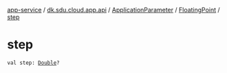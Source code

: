 [app-service](../../../index.md) / [dk.sdu.cloud.app.api](../../index.md) / [ApplicationParameter](../index.md) / [FloatingPoint](index.md) / [step](./step.md)

# step

`val step: `[`Double`](https://kotlinlang.org/api/latest/jvm/stdlib/kotlin/-double/index.html)`?`